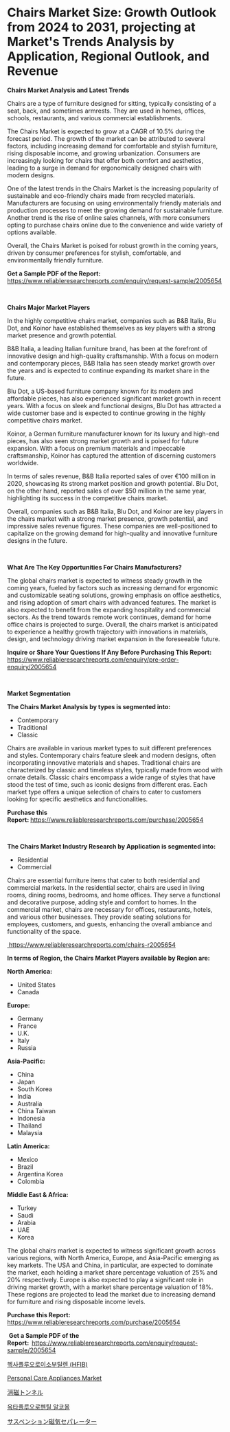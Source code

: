 <p><h1>Chairs Market Size: Growth Outlook from 2024 to 2031, projecting at Market's Trends Analysis by Application, Regional Outlook, and Revenue</h1></p><p><strong>Chairs Market Analysis and Latest Trends</strong></p>
<p><p>Chairs are a type of furniture designed for sitting, typically consisting of a seat, back, and sometimes armrests. They are used in homes, offices, schools, restaurants, and various commercial establishments.</p><p>The Chairs Market is expected to grow at a CAGR of 10.5% during the forecast period. The growth of the market can be attributed to several factors, including increasing demand for comfortable and stylish furniture, rising disposable income, and growing urbanization. Consumers are increasingly looking for chairs that offer both comfort and aesthetics, leading to a surge in demand for ergonomically designed chairs with modern designs.</p><p>One of the latest trends in the Chairs Market is the increasing popularity of sustainable and eco-friendly chairs made from recycled materials. Manufacturers are focusing on using environmentally friendly materials and production processes to meet the growing demand for sustainable furniture. Another trend is the rise of online sales channels, with more consumers opting to purchase chairs online due to the convenience and wide variety of options available.</p><p>Overall, the Chairs Market is poised for robust growth in the coming years, driven by consumer preferences for stylish, comfortable, and environmentally friendly furniture.</p></p>
<p><strong>Get a Sample PDF of the Report:&nbsp;</strong> <a href="https://www.reliableresearchreports.com/enquiry/request-sample/2005654">https://www.reliableresearchreports.com/enquiry/request-sample/2005654</a></p>
<p>&nbsp;</p>
<p><strong>Chairs Major Market Players</strong></p>
<p><p>In the highly competitive chairs market, companies such as B&B Italia, Blu Dot, and Koinor have established themselves as key players with a strong market presence and growth potential. </p><p>B&B Italia, a leading Italian furniture brand, has been at the forefront of innovative design and high-quality craftsmanship. With a focus on modern and contemporary pieces, B&B Italia has seen steady market growth over the years and is expected to continue expanding its market share in the future.</p><p>Blu Dot, a US-based furniture company known for its modern and affordable pieces, has also experienced significant market growth in recent years. With a focus on sleek and functional designs, Blu Dot has attracted a wide customer base and is expected to continue growing in the highly competitive chairs market.</p><p>Koinor, a German furniture manufacturer known for its luxury and high-end pieces, has also seen strong market growth and is poised for future expansion. With a focus on premium materials and impeccable craftsmanship, Koinor has captured the attention of discerning customers worldwide.</p><p>In terms of sales revenue, B&B Italia reported sales of over €100 million in 2020, showcasing its strong market position and growth potential. Blu Dot, on the other hand, reported sales of over $50 million in the same year, highlighting its success in the competitive chairs market.</p><p>Overall, companies such as B&B Italia, Blu Dot, and Koinor are key players in the chairs market with a strong market presence, growth potential, and impressive sales revenue figures. These companies are well-positioned to capitalize on the growing demand for high-quality and innovative furniture designs in the future.</p></p>
<p>&nbsp;</p>
<p><strong>What Are The Key Opportunities For Chairs Manufacturers?</strong></p>
<p><p>The global chairs market is expected to witness steady growth in the coming years, fueled by factors such as increasing demand for ergonomic and customizable seating solutions, growing emphasis on office aesthetics, and rising adoption of smart chairs with advanced features. The market is also expected to benefit from the expanding hospitality and commercial sectors. As the trend towards remote work continues, demand for home office chairs is projected to surge. Overall, the chairs market is anticipated to experience a healthy growth trajectory with innovations in materials, design, and technology driving market expansion in the foreseeable future.</p></p>
<p><strong>Inquire or Share Your Questions If Any Before Purchasing This Report:</strong> <a href="https://www.reliableresearchreports.com/enquiry/pre-order-enquiry/2005654">https://www.reliableresearchreports.com/enquiry/pre-order-enquiry/2005654</a></p>
<p>&nbsp;</p>
<p><strong>Market Segmentation</strong></p>
<p><strong>The Chairs Market Analysis by types is segmented into:</strong></p>
<p><ul><li>Contemporary</li><li>Traditional</li><li>Classic</li></ul></p>
<p><p>Chairs are available in various market types to suit different preferences and styles. Contemporary chairs feature sleek and modern designs, often incorporating innovative materials and shapes. Traditional chairs are characterized by classic and timeless styles, typically made from wood with ornate details. Classic chairs encompass a wide range of styles that have stood the test of time, such as iconic designs from different eras. Each market type offers a unique selection of chairs to cater to customers looking for specific aesthetics and functionalities.</p></p>
<p><strong>Purchase this Report:&nbsp;</strong><a href="https://www.reliableresearchreports.com/purchase/2005654">https://www.reliableresearchreports.com/purchase/2005654</a></p>
<p>&nbsp;</p>
<p><strong>The Chairs Market Industry Research by Application is segmented into:</strong></p>
<p><ul><li>Residential</li><li>Commercial</li></ul></p>
<p><p>Chairs are essential furniture items that cater to both residential and commercial markets. In the residential sector, chairs are used in living rooms, dining rooms, bedrooms, and home offices. They serve a functional and decorative purpose, adding style and comfort to homes. In the commercial market, chairs are necessary for offices, restaurants, hotels, and various other businesses. They provide seating solutions for employees, customers, and guests, enhancing the overall ambiance and functionality of the space.</p></p>
<p><a href="https://www.reliableresearchreports.com/chairs-r2005654">&nbsp;https://www.reliableresearchreports.com/chairs-r2005654</a></p>
<p><strong>In terms of Region, the Chairs Market Players available by Region are:</strong></p>
<p>
    <p> <strong> North America: </strong>
        <ul>
            <li>United States</li>
            <li>Canada</li>
        </ul>
        </p> 
    <p> <strong> Europe: </strong>
        <ul>
            <li>Germany</li>
            <li>France</li>
            <li>U.K.</li>
            <li>Italy</li>
            <li>Russia</li>
        </ul>
        </p> 
    <p> <strong> Asia-Pacific: </strong>
        <ul>
            <li>China</li>
            <li>Japan</li>
            <li>South Korea</li>
            <li>India</li>
            <li>Australia</li>
            <li>China Taiwan</li>
            <li>Indonesia</li>
            <li>Thailand</li>
            <li>Malaysia</li>
        </ul>
        </p> 
    <p> <strong> Latin America: </strong>
        <ul>
            <li>Mexico</li>
            <li>Brazil</li>
            <li>Argentina Korea</li>
            <li>Colombia</li>
        </ul>
        </p> 
    <p> <strong> Middle East & Africa: </strong>
        <ul>
            <li>Turkey</li>
            <li>Saudi</li>
            <li>Arabia</li>
            <li>UAE</li>
            <li>Korea</li>
        </ul>
    </p>
    </p>
<p><p>The global chairs market is expected to witness significant growth across various regions, with North America, Europe, and Asia-Pacific emerging as key markets. The USA and China, in particular, are expected to dominate the market, each holding a market share percentage valuation of 25% and 20% respectively. Europe is also expected to play a significant role in driving market growth, with a market share percentage valuation of 18%. These regions are projected to lead the market due to increasing demand for furniture and rising disposable income levels.</p></p>
<p><strong>Purchase this Report: </strong><a href="https://www.reliableresearchreports.com/purchase/2005654">https://www.reliableresearchreports.com/purchase/2005654</a></p>
<p>&nbsp;<strong>Get a Sample PDF of the Report:&nbsp;&nbsp;</strong><a href="https://www.reliableresearchreports.com/enquiry/request-sample/2005654">https://www.reliableresearchreports.com/enquiry/request-sample/2005654</a></p>
<p><strong></strong></p>
<p><p><a href="https://github.com/emakpiahsopiah/Market-Research-Report-List-1/blob/main/7241763148598.md">헥사플루오로이소부틸렌 (HFIB)</a></p><p><a href="https://github.com/haleemasakdiya1/Market-Research-Report-List-1/blob/main/personal-care-appliances-market.md">Personal Care Appliances Market</a></p><p><a href="https://github.com/xtkhtofdt934839/Market-Research-Report-List-2/blob/main/1508012140722.md">消磁トンネル</a></p><p><a href="https://github.com/nuekbpymrrz5/Market-Research-Report-List-2/blob/main/5119541148599.md">옥타플루오로펜틸 알코올</a></p><p><a href="https://github.com/ddwcuskozol07187/Market-Research-Report-List-2/blob/main/8749820140723.md">サスペンション磁気セパレーター</a></p></p>